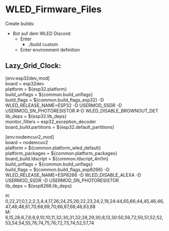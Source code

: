 # WLED_Firmware_Files

Create builds:

- Bot auf dem WLED Discord:
  - Enter
    - ./build custom
  - Enter environment definition


## Lazy_Grid_Clock:

[env:esp32dev_mod]  
board = esp32dev  
platform = ${esp32.platform}  
build_unflags = ${common.build_unflags}  
build_flags = ${common.build_flags_esp32} -D WLED_RELEASE_NAME=ESP32 -D USERMOD_SSDR -D USERMOD_SN_PHOTORESISTOR #-D WLED_DISABLE_BROWNOUT_DET  
lib_deps = ${esp32.lib_deps}  
monitor_filters = esp32_exception_decoder  
board_build.partitions = ${esp32.default_partitions}  

[env:nodemcuv2_mod]  
board = nodemcuv2  
platform = ${common.platform_wled_default}  
platform_packages = ${common.platform_packages}  
board_build.ldscript = ${common.ldscript_4m1m}  
build_unflags = ${common.build_unflags}  
build_flags = ${common.build_flags_esp8266} -D WLED_RELEASE_NAME=ESP8266 -D WLED_DISABLE_ALEXA -D USERMOD_SSDR -D USERMOD_SN_PHOTORESISTOR  
lib_deps = ${esp8266.lib_deps}  

H: 0,22,21;0,1,2;2,3,4;4,17,26;24,25,26;22,23,24;2,19,24:44,65,66;44,45,46;46,47,48;48,61,70;68,69,70;66,67,68;46,63,68  
M: 6,15,28;6,7,8;8,9,10;10,11,32;30,31,32;28,29,30;8,13,30:50,59,72;50,51,52;52,53,54;54,55,76;74,75,76;72,73,74;52,57,74
